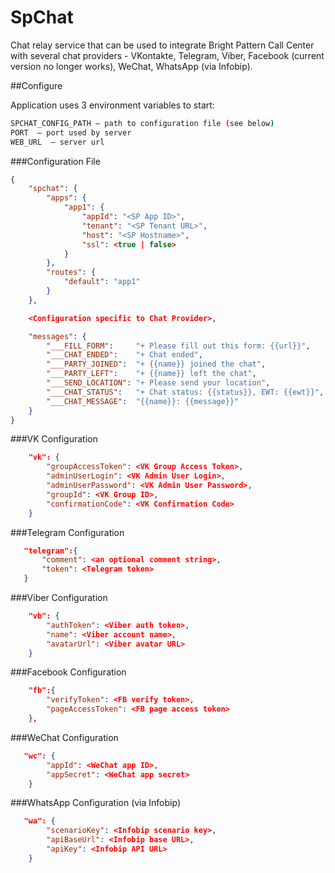# SpChat
Chat relay service that can be used to integrate Bright Pattern Call Center with several chat providers - VKontakte, Telegram, Viber, Facebook (current version no longer works), WeChat, WhatsApp (via Infobip).

##Configure

Application uses 3 environment variables to start:

```sh
SPCHAT_CONFIG_PATH — path to configuration file (see below)
PORT  — port used by server
WEB_URL  — server url
```

###Configuration File
```json
{
    "spchat": {
        "apps": {
            "app1": {
                "appId": "<SP App ID>",
                "tenant": "<SP Tenant URL>",
                "host": "<SP Hostname>",
                "ssl": <true | false>
            }
        },
        "routes": {
            "default": "app1"
        }
    },

    <Configuration specific to Chat Provider>,

    "messages": {
        "___FILL_FORM":     "+ Please fill out this form: {{url}}",
        "___CHAT_ENDED":    "+ Chat ended",
        "___PARTY_JOINED":  "+ {{name}} joined the chat",
        "___PARTY_LEFT":    "+ {{name}} left the chat",
        "___SEND_LOCATION": "+ Please send your location",
        "___CHAT_STATUS":   "+ Chat status: {{status}}, EWT: {{ewt}}",
        "___CHAT_MESSAGE":  "{{name}}: {{message}}"
    }
}
```

###VK Configuration
```json
    "vk": {
        "groupAccessToken": <VK Group Access Token>,
        "adminUserLogin": <VK Admin User Login>,
        "adminUserPassword": <VK Admin User Password>,
        "groupId": <VK Group ID>,
        "confirmationCode": <VK Confirmation Code>
    }
```
###Telegram Configuration
```json
   "telegram":{
       "comment": <an optional comment string>,
       "token": <Telegram token>
   }
```

###Viber Configuration
```json
    "vb": {
        "authToken": <Viber auth token>,
        "name": <Viber account name>,
        "avatarUrl": <Viber avatar URL>
    }
```

###Facebook Configuration
```json
    "fb":{
        "verifyToken": <FB verify token>,
        "pageAccessToken": <FB page access token>
    },
```

###WeChat Configuration
```json
   "wc": {
        "appId": <WeChat app ID>,
        "appSecret": <WeChat app secret>
    }
```

###WhatsApp Configuration (via Infobip)
```json
   "wa": {
        "scenarioKey": <Infobip scenario key>,
        "apiBaseUrl": <Infobip base URL>,
        "apiKey": <Infobip API URL>
    }
```
